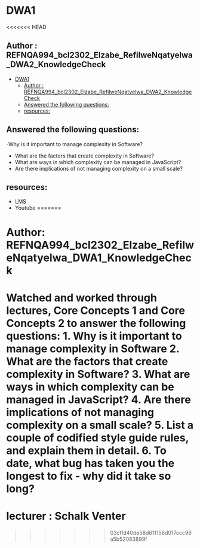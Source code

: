 # DWA1
<<<<<<< HEAD

## Author : REFNQA994_bcl2302_Elzabe_RefilweNqatyelwa_DWA2_KnowledgeCheck

- [DWA1](#dwa1)
  - [Author : REFNQA994\_bcl2302\_Elzabe\_RefilweNqatyelwa\_DWA2\_KnowledgeCheck](#author--refnqa994_bcl2302_elzabe_refilwenqatyelwa_dwa2_knowledgecheck)
  - [Answered the following questions:](#answered-the-following-questions)
  - [resources:](#resources)


## Answered the following questions:

-Why is it important to manage complexity in Software?
- What are the factors that create complexity in Software?
- What are ways in which complexity can be managed in JavaScript?
- Are there implications of not managing complexity on a small scale?


## resources:  

- LMS
- Youtube
=======
# Author: REFNQA994_bcl2302_Elzabe_RefilweNqatyelwa_DWA1_KnowledgeCheck
# Watched and worked through lectures, Core Concepts 1 and Core Concepts 2 to answer the following questions: 1. Why is it important to manage complexity in Software                                          2. What are the factors that create complexity in Software?                                      3. What are ways in which complexity can be managed in JavaScript?                                4. Are there implications of not managing complexity on a small scale?                            5. List a couple of codified style guide rules, and explain them in detail.                      6. To date, what bug has taken you the longest to fix - why did it take so long?
# lecturer : Schalk Venter
>>>>>>> 03cffd40de58d611156d017ccc96a5b52083899f
